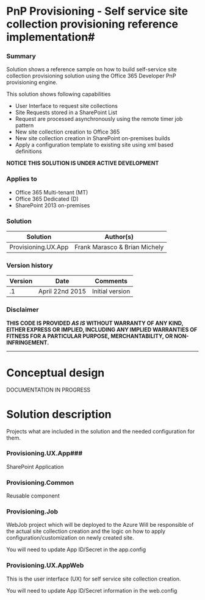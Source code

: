 # PnP Provisioning - Self service site collection provisioning reference implementation#

### Summary ###
Solution shows a reference sample on how to build self-service site collection provisioning solution using the Office 365 Developer PnP provisioning engine.

This solution shows following capabilities
- User Interface to request site collections
- Site Requests stored in a SharePoint List
- Request are processed asynchronously using the remote timer job pattern
- New site collection creation to Office 365
- New site collection creation in SharePoint on-premises builds
- Apply a configuration template to existing site using xml based definitions


**NOTICE THIS SOLUTION IS UNDER ACTIVE DEVELOPMENT**


### Applies to ###
-  Office 365 Multi-tenant (MT)
-  Office 365 Dedicated (D)
-  SharePoint 2013 on-premises


### Solution ###
Solution | Author(s)
---------|----------
Provisioning.UX.App | Frank Marasco & Brian Michely

### Version history ###
Version  | Date | Comments
---------| -----| --------
.1  | April 22nd 2015 | Initial version

### Disclaimer ###
**THIS CODE IS PROVIDED *AS IS* WITHOUT WARRANTY OF ANY KIND, EITHER EXPRESS OR IMPLIED, INCLUDING ANY IMPLIED WARRANTIES OF FITNESS FOR A PARTICULAR PURPOSE, MERCHANTABILITY, OR NON-INFRINGEMENT.**


----------

# Conceptual design #
DOCUMENTATION IN PROGRESS

# Solution description #
Projects what are included in the solution and the needed configuration for them. 

### Provisioning.UX.App###
SharePoint Application 

### Provisioning.Common ###
Reusable component  

### Provisioning.Job ###
WebJob project which will be deployed to the Azure Will be responsible of the actual site collection creation and the logic on how to apply configuration/customization on newly created site.

You will need to update App ID/Secret in the app.config

### Provisioning.UX.AppWeb ###
This is the user interface (UX) for self service site collection creation. 

You will need to update App ID/Secret information in the web.config

